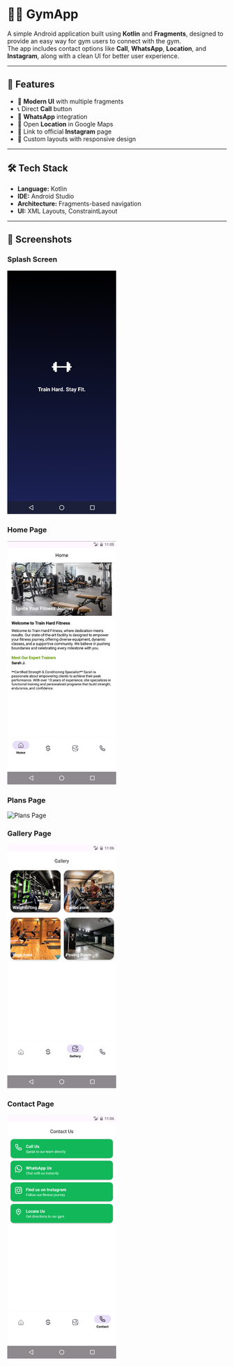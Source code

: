# 🏋️‍♂️ GymApp

A simple Android application built using **Kotlin** and **Fragments**, designed to provide an easy way for gym users to connect with the gym.  
The app includes contact options like **Call**, **WhatsApp**, **Location**, and **Instagram**, along with a clean UI for better user experience.

---

## 🚀 Features
- 📱 **Modern UI** with multiple fragments
- 📞 Direct **Call** button
- 💬 **WhatsApp** integration
- 📍 Open **Location** in Google Maps
- 📸 Link to official **Instagram** page
- 🎨 Custom layouts with responsive design

---

## 🛠️ Tech Stack
- **Language:** Kotlin
- **IDE:** Android Studio
- **Architecture:** Fragments-based navigation
- **UI:** XML Layouts, ConstraintLayout

---

## 📸 Screenshots

### Splash Screen  
<img src="screenshot/splash%20screen.png" alt="Splash Screen" width="250">

### Home Page  
<img src="screenshot/home.png" alt="Home Page" width="250"/>

### Plans Page
<img src="screenshot/plans.p" alt="Plans Page" width="250"/>

### Gallery Page
<img src="screenshot/gallery.png" alt="Gallery Page" width="250"/>

### Contact Page
<img src="screenshot/contact.png" alt="Contact Page" width="250"/>
